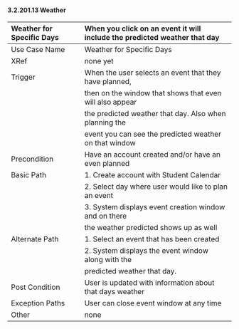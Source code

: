 #### 3.2.201.13 Weather

| Weather for Specific Days  | When you click on an event it will include the predicted weather that day             |
|:--------------| :--------------|
|Use Case Name  | Weather for Specific Days                               |
|XRef           |   none yet                                              |
|Trigger        | When the user selects an event that they have planned,  |
|               | then on the window that shows that even will also appear|
|               | the predicted weather that day. Also when planning the  |
|               | event you can see the predicted weather on that window  |
|Precondition   | Have an account created and/or have an even planned     |
|Basic Path     | 1. Create account with Student Calendar                 |
|               | 2. Select day where user would like to plan an event    |
|               | 3. System displays event creation window and on there   |
|               |     the weather predicted shows up as well              |
|Alternate Path | 1. Select an event that has been created                |
|               | 2. System displays the event window along with the      |
|               |    predicted weather that day.                          |
|Post Condition | User is updated with information about that days weather|
|Exception Paths| User can close event window at any time                 |
|Other          | none                                                    |
